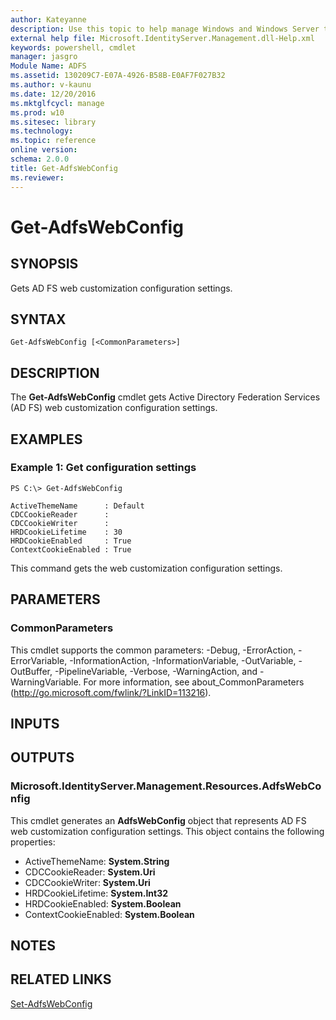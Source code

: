```yaml
---
author: Kateyanne
description: Use this topic to help manage Windows and Windows Server technologies with Windows PowerShell.
external help file: Microsoft.IdentityServer.Management.dll-Help.xml
keywords: powershell, cmdlet
manager: jasgro
Module Name: ADFS
ms.assetid: 130209C7-E07A-4926-B58B-E0AF7F027B32
ms.author: v-kaunu
ms.date: 12/20/2016
ms.mktglfcycl: manage
ms.prod: w10
ms.sitesec: library
ms.technology: 
ms.topic: reference
online version: 
schema: 2.0.0
title: Get-AdfsWebConfig
ms.reviewer:
---
```


# Get-AdfsWebConfig

## SYNOPSIS
Gets AD FS web customization configuration settings.

## SYNTAX

```
Get-AdfsWebConfig [<CommonParameters>]
```

## DESCRIPTION
The **Get-AdfsWebConfig** cmdlet gets Active Directory Federation Services (AD FS) web customization configuration settings.

## EXAMPLES

### Example 1: Get configuration settings
```
PS C:\> Get-AdfsWebConfig

ActiveThemeName      : Default
CDCCookieReader      :
CDCCookieWriter      :
HRDCookieLifetime    : 30
HRDCookieEnabled     : True
ContextCookieEnabled : True
```

This command gets the web customization configuration settings.

## PARAMETERS

### CommonParameters
This cmdlet supports the common parameters: -Debug, -ErrorAction, -ErrorVariable, -InformationAction, -InformationVariable, -OutVariable, -OutBuffer, -PipelineVariable, -Verbose, -WarningAction, and -WarningVariable. For more information, see about_CommonParameters (http://go.microsoft.com/fwlink/?LinkID=113216).

## INPUTS

## OUTPUTS

### Microsoft.IdentityServer.Management.Resources.AdfsWebConfig
This cmdlet generates an **AdfsWebConfig** object that represents AD FS web customization configuration settings.
This object contains the following properties: 

- ActiveThemeName: **System.String**
- CDCCookieReader: **System.Uri**
- CDCCookieWriter: **System.Uri**
- HRDCookieLifetime: **System.Int32**
- HRDCookieEnabled: **System.Boolean**
- ContextCookieEnabled: **System.Boolean**

## NOTES

## RELATED LINKS

[Set-AdfsWebConfig](./Set-AdfsWebConfig.md)

